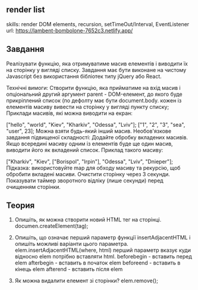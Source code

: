 ## render list

skills: render DOM elements, recursion, setTimeOut/Interval, EventListener
url: https://lambent-bombolone-7652c3.netlify.app/

## Завдання

Реалізувати функцію, яка отримуватиме масив елементів і виводити їх на сторінку у вигляді списку. Завдання має бути виконане на чистому Javascript без використання бібліотек типу jQuery або React.

Технічні вимоги:
Створити функцію, яка прийматиме на вхід масив і опціональний другий аргумент parent - DOM-елемент, до якого буде прикріплений список (по дефолту має бути document.body.
кожен із елементів масиву вивести на сторінку у вигляді пункту списку;
Приклади масивів, які можна виводити на екран:

["hello", "world", "Kiev", "Kharkiv", "Odessa", "Lviv"];
["1", "2", "3", "sea", "user", 23];
Можна взяти будь-який інший масив.
Необов'язкове завдання підвищеної складності:
Додайте обробку вкладених масивів. Якщо всередині масиву одним із елементів буде ще один масив, виводити його як вкладений список. Приклад такого масиву:

["Kharkiv", "Kiev", ["Borispol", "Irpin"], "Odessa", "Lviv", "Dnieper"];
Підказка: використовуйте map для обходу масиву та рекурсію, щоб обробити вкладені масиви.
Очистити сторінку через 3 секунди. Показувати таймер зворотного відліку (лише секунди) перед очищенням сторінки.

## Теория

1. Опишіть, як можна створити новий HTML тег на сторінці.
   documen.createElement(tag);

2. Опишіть, що означає перший параметр функції insertAdjacentHTML і опишіть можливі варіанти цього параметра.
   elem.insertAdjacentHTML(where, html) перший параметр вказує куди відносно elem потрібно вставляти html.
   beforebegin - вставить перед elem
   afterbegin - вставить в початок elem
   beforeend - вставить в кінець elem
   afterend - вставить після elem

3. Як можна видалити елемент зі сторінки?
   elem.remove();
